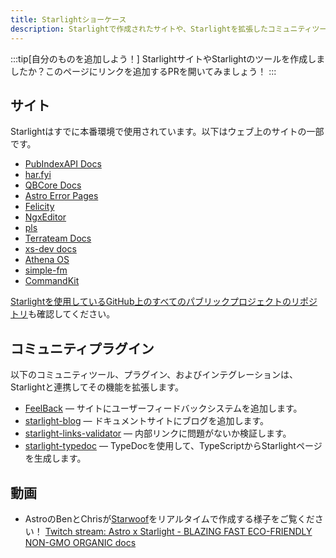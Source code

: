 ```yaml
---
title: Starlightショーケース
description: Starlightで作成されたサイトや、Starlightを拡張したコミュニティツールを見つけましょう！
---
```


:::tip[自分のものを追加しよう！]
StarlightサイトやStarlightのツールを作成しましたか？このページにリンクを追加するPRを開いてみましょう！
:::

## サイト

Starlightはすでに本番環境で使用されています。以下はウェブ上のサイトの一部です。

- [PubIndexAPI Docs](https://docs.pubindexapi.com/)
- [har.fyi](https://har.fyi/)
- [QBCore Docs](https://brycerussell.github.io/qbcore-docs/)
- [Astro Error Pages](https://astro-error-page-documentation.vercel.app/)
- [Felicity](https://felicity.pages.dev/)
- [NgxEditor](https://sibiraj-s.github.io/ngx-editor/)
- [pls](https://dhruvkb.github.io/pls)
- [Terrateam Docs](https://terrateam.io/docs)
- [xs-dev docs](https://xs-dev.js.org)
- [Athena OS](https://www.athenaos.org)
- [simple-fm](https://simple.arciniega.one)
- [CommandKit](https://commandkit.underctrl.io)

[Starlightを使用しているGitHub上のすべてのパブリックプロジェクトのリポジトリ](https://github.com/withastro/starlight/network/dependents)も確認してください。

## コミュニティプラグイン

以下のコミュニティツール、プラグイン、およびインテグレーションは、Starlightと連携してその機能を拡張します。

- [FeelBack](https://www.feelback.dev/blog/new-astro-starlight-integration/) — サイトにユーザーフィードバックシステムを追加します。
- [starlight-blog](https://github.com/HiDeoo/starlight-blog) — ドキュメントサイトにブログを追加します。
- [starlight-links-validator](https://github.com/HiDeoo/starlight-links-validator) — 内部リンクに問題がないか検証します。
- [starlight-typedoc](https://github.com/HiDeoo/starlight-typedoc) — TypeDocを使用して、TypeScriptからStarlightページを生成します。

## 動画

- AstroのBenとChrisが[Starwoof](https://starwoof.vercel.app/)をリアルタイムで作成する様子をご覧ください！ [Twitch stream: Astro x Starlight - BLAZING FAST ECO-FRIENDLY NON-GMO ORGANIC docs](https://www.twitch.tv/videos/1841159960)
